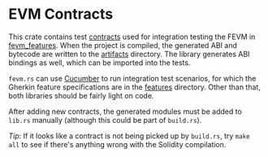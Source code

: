 # EVM Contracts

This crate contains test [contracts](./contracts/) used for integration testing the FEVM in [fevm_features](../fevm_features).
When the project is compiled, the generated ABI and bytecode are written to the [artifacts](./artifacts/) directory.
The library generates ABI bindings as well, which can be imported into the tests.

`fevm.rs` can use [Cucumber](https://cucumber-rs.github.io/cucumber/current/quickstart.html) to run integration test scenarios,
for which the Gherkin feature specifications are in the [features](./features/) directory. Other than that, both libraries
should be fairly light on code.

After adding new contracts, the generated modules must be added to `lib.rs` manually (although this could be part of `build.rs`).

_Tip_: If it looks like a contract is not being picked up by `build.rs`, try `make all` to see if there's anything wrong with the Solidity compilation.

